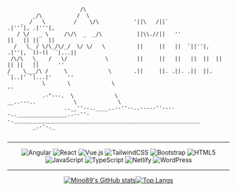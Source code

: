 
```
                       /\   
        _/\           /  \            
    _  /   \         /    \/\           '||\   /||`                      .|'''|, .|'''|, 
   / \/   _ \     /\/\  _  _/\           ||\\.//||   ''                  ||   || ||   || 
  /   \_ / \/\_/\/_/  \/ \/   \          ||     ||   ||  `||''|,  .|''|,  ))-((  `|...|| 
 /\/\   \_   /   \/            \         ||     ||   ||   ||  ||  ||  || ||   ||      '' 
/    \___/\ /     \             \       .||     ||. .||. .||  ||. `|..|' `|...|'     ''  
           \       \             \                                                  ''   
           .-"---.  \             \
__..---..            \             \
                  ..__''--..____..--''--..-----''-----..________________..--''--.___________________________________________________________
        _.-'-._
             
```
<hr>
<div align="center">

![Angular](https://img.shields.io/badge/angular-%23DD0031.svg?style=for-the-badge&logo=angular&logoColor=white) ![React](https://img.shields.io/badge/react-%2320232a.svg?style=for-the-badge&logo=react&logoColor=%2361DAFB) ![Vue.js](https://img.shields.io/badge/vuejs-%2335495e.svg?style=for-the-badge&logo=vuedotjs&logoColor=%234FC08D) ![TailwindCSS](https://img.shields.io/badge/tailwindcss-%2338B2AC.svg?style=for-the-badge&logo=tailwind-css&logoColor=white) ![Bootstrap](https://img.shields.io/badge/bootstrap-%23563D7C.svg?style=for-the-badge&logo=bootstrap&logoColor=white) ![HTML5](https://img.shields.io/badge/html5-%23E34F26.svg?style=for-the-badge&logo=html5&logoColor=white) ![JavaScript](https://img.shields.io/badge/javascript-%23323330.svg?style=for-the-badge&logo=javascript&logoColor=%23F7DF1E) ![TypeScript](https://img.shields.io/badge/typescript-%23007ACC.svg?style=for-the-badge&logo=typescript&logoColor=white) ![Netlify](https://img.shields.io/badge/netlify-%23000000.svg?style=for-the-badge&logo=netlify&logoColor=#00C7B7) ![WordPress](https://img.shields.io/badge/WordPress-%23117AC9.svg?style=for-the-badge&logo=WordPress&logoColor=white)

</div>
<hr>
<div align="center">

[![Mino89's GitHub stats](https://github-readme-stats.vercel.app/api?username=mino89&theme=transparent&hide_border=true)](https://github.com/anuraghazra/github-readme-stats)[![Top Langs](https://github-readme-stats.vercel.app/api/top-langs/?username=mino89&theme=transparent&layout=compact&hide_border=true)](https://github.com/anuraghazra/github-readme-stats) 
</div>


<!--
**mino89/mino89** is a ✨ _special_ ✨ repository because its `README.md` (this file) appears on your GitHub profile.

Here are some ideas to get you started:

- 🔭 I’m currently working on ...
- 🌱 I’m currently learning ...
- 👯 I’m looking to collaborate on ...
- 🤔 I’m looking for help with ...
- 💬 Ask me about ...
- 📫 How to reach me: ...
- 😄 Pronouns: ...
- ⚡ Fun fact: ...
-->
